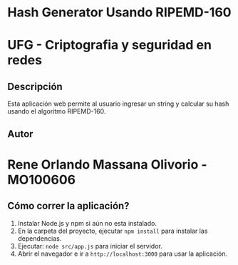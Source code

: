 # Hash Generator Usando RIPEMD-160
# UFG - Criptografia y seguridad en redes


## Descripción
Esta aplicación web permite al usuario ingresar un string y calcular su hash usando el algoritmo RIPEMD-160.

## Autor
# Rene Orlando Massana Olivorio - MO100606

## Cómo correr la aplicación?
1. Instalar Node.js y npm si aún no esta instalado.
2. En la carpeta del proyecto, ejecutar `npm install` para instalar las dependencias.
3. Ejecutar: `node src/app.js` para iniciar el servidor.
4. Abrir el navegador e ir a `http://localhost:3000` para usar la aplicación.
